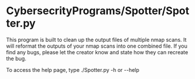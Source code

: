 # CybersecrityPrograms/Spotter/Spotter.py

This program is built to clean up the output files of multiple nmap scans. 
It will reformat the outputs of your nmap scans into one combined file.
If you find any bugs, please let the creator know and state how they can recreate the bug.

To access the help page, type ./Spotter.py -h or --help
